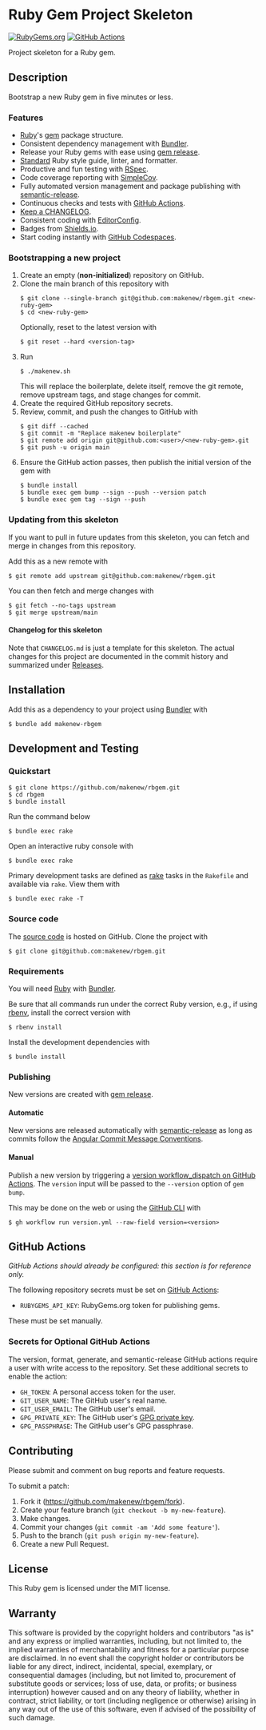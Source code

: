 # Ruby Gem Project Skeleton

[![RubyGems.org](https://img.shields.io/gem/v/makenew-rbgem)](https://rubygems.org/gems/makenew-rbgem)
[![GitHub Actions](https://github.com/makenew/rbgem/actions/workflows/check.yml/badge.svg)](https://github.com/makenew/rbgem/actions/workflows/check.yml)

Project skeleton for a Ruby gem.

## Description

Bootstrap a new Ruby gem in five minutes or less.

### Features

- [Ruby]'s [gem][rubygems.org] package structure.
- Consistent dependency management with [Bundler].
- Release your Ruby gems with ease using [gem release].
- [Standard] Ruby style guide, linter, and formatter.
- Productive and fun testing with [RSpec].
- Code coverage reporting with [SimpleCov].
- Fully automated version management and package publishing with [semantic-release].
- Continuous checks and tests with [GitHub Actions].
- [Keep a CHANGELOG].
- Consistent coding with [EditorConfig].
- Badges from [Shields.io].
- Start coding instantly with [GitHub Codespaces].

[bundler]: https://bundler.io/
[editorconfig]: https://editorconfig.org/
[gem release]: https://github.com/svenfuchs/gem-release
[github actions]: https://github.com/features/actions
[github codespaces]: https://github.com/features/codespaces
[keep a changelog]: https://keepachangelog.com/
[rspec]: https://rspec.info/
[ruby]: https://www.ruby-lang.org/
[rubygems.org]: https://rubygems.org/
[semantic-release]: https://semantic-release.gitbook.io/semantic-release/
[shields.io]: https://shields.io/
[simplecov]: https://github.com/simplecov-ruby/simplecov
[standard]: https://github.com/testdouble/standard

### Bootstrapping a new project

1. Create an empty (**non-initialized**) repository on GitHub.
2. Clone the main branch of this repository with
   ```
   $ git clone --single-branch git@github.com:makenew/rbgem.git <new-ruby-gem>
   $ cd <new-ruby-gem>
   ```
   Optionally, reset to the latest version with
   ```
   $ git reset --hard <version-tag>
   ```
3. Run
   ```
   $ ./makenew.sh
   ```
   This will replace the boilerplate, delete itself,
   remove the git remote, remove upstream tags,
   and stage changes for commit.
4. Create the required GitHub repository secrets.
5. Review, commit, and push the changes to GitHub with
   ```
   $ git diff --cached
   $ git commit -m "Replace makenew boilerplate"
   $ git remote add origin git@github.com:<user>/<new-ruby-gem>.git
   $ git push -u origin main
   ```
6. Ensure the GitHub action passes,
   then publish the initial version of the gem with
   ```
   $ bundle install
   $ bundle exec gem bump --sign --push --version patch
   $ bundle exec gem tag --sign --push
   ```

### Updating from this skeleton

If you want to pull in future updates from this skeleton,
you can fetch and merge in changes from this repository.

Add this as a new remote with

```
$ git remote add upstream git@github.com:makenew/rbgem.git
```

You can then fetch and merge changes with

```
$ git fetch --no-tags upstream
$ git merge upstream/main
```

#### Changelog for this skeleton

Note that `CHANGELOG.md` is just a template for this skeleton.
The actual changes for this project are documented in the commit history
and summarized under [Releases].

[releases]: https://github.com/makenew/rbgem/releases

## Installation

Add this as a dependency to your project using [Bundler] with

```
$ bundle add makenew-rbgem
```

[bundler]: https://bundler.io/

## Development and Testing

### Quickstart

```
$ git clone https://github.com/makenew/rbgem.git
$ cd rbgem
$ bundle install
```

Run the command below

```
$ bundle exec rake
```

Open an interactive ruby console with

```
$ bundle exec rake
```

Primary development tasks are defined as [rake] tasks in the `Rakefile`
and available via `rake`.
View them with

```
$ bundle exec rake -T
```

[rake]: https://ruby.github.io/rake/

### Source code

The [source code] is hosted on GitHub.
Clone the project with

```
$ git clone git@github.com:makenew/rbgem.git
```

[source code]: https://github.com/makenew/rbgem

### Requirements

You will need [Ruby] with [Bundler].

Be sure that all commands run under the correct Ruby version, e.g.,
if using [rbenv], install the correct version with

```
$ rbenv install
```

Install the development dependencies with

```
$ bundle install
```

[bundler]: https://bundler.io/
[ruby]: https://www.ruby-lang.org/
[rbenv]: https://github.com/rbenv/rbenv

### Publishing

New versions are created with [gem release].

#### Automatic

New versions are released automatically with [semantic-release]
as long as commits follow the [Angular Commit Message Conventions].

[Angular Commit Message Conventions]: https://semantic-release.gitbook.io/semantic-release/#commit-message-format
[semantic-release]: https://semantic-release.gitbook.io/

#### Manual

Publish a new version by triggering a [version workflow_dispatch on GitHub Actions].
The `version` input will be passed to the `--version` option of `gem bump`.

This may be done on the web or using the [GitHub CLI] with

```
$ gh workflow run version.yml --raw-field version=<version>
```

[gem release]: https://github.com/svenfuchs/gem-release
[GitHub CLI]: https://cli.github.com/
[version workflow_dispatch on GitHub Actions]: https://github.com/seamapi/javascript-http/actions?query=workflow%3Aversion

## GitHub Actions

_GitHub Actions should already be configured: this section is for reference only._

The following repository secrets must be set on [GitHub Actions]:

- `RUBYGEMS_API_KEY`: RubyGems.org token for publishing gems.

These must be set manually.

### Secrets for Optional GitHub Actions

The version, format, generate, and semantic-release GitHub actions
require a user with write access to the repository.
Set these additional secrets to enable the action:

- `GH_TOKEN`: A personal access token for the user.
- `GIT_USER_NAME`: The GitHub user's real name.
- `GIT_USER_EMAIL`: The GitHub user's email.
- `GPG_PRIVATE_KEY`: The GitHub user's [GPG private key].
- `GPG_PASSPHRASE`: The GitHub user's GPG passphrase.

[github actions]: https://github.com/features/actions
[gpg private key]: https://github.com/marketplace/actions/import-gpg#prerequisites

## Contributing

Please submit and comment on bug reports and feature requests.

To submit a patch:

1. Fork it (https://github.com/makenew/rbgem/fork).
2. Create your feature branch (`git checkout -b my-new-feature`).
3. Make changes.
4. Commit your changes (`git commit -am 'Add some feature'`).
5. Push to the branch (`git push origin my-new-feature`).
6. Create a new Pull Request.

## License

This Ruby gem is licensed under the MIT license.

## Warranty

This software is provided by the copyright holders and contributors "as is" and
any express or implied warranties, including, but not limited to, the implied
warranties of merchantability and fitness for a particular purpose are
disclaimed. In no event shall the copyright holder or contributors be liable for
any direct, indirect, incidental, special, exemplary, or consequential damages
(including, but not limited to, procurement of substitute goods or services;
loss of use, data, or profits; or business interruption) however caused and on
any theory of liability, whether in contract, strict liability, or tort
(including negligence or otherwise) arising in any way out of the use of this
software, even if advised of the possibility of such damage.

